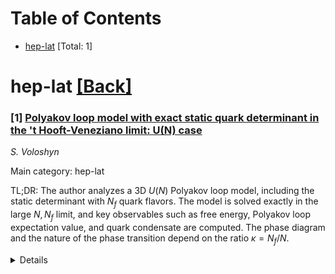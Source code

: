 <div id=toc></div>

# Table of Contents

- [hep-lat](#hep-lat) [Total: 1]


<div id='hep-lat'></div>

# hep-lat [[Back]](#toc)

### [1] [Polyakov loop model with exact static quark determinant in the 't Hooft-Veneziano limit: U(N) case](https://arxiv.org/abs/2507.00689)
*S. Voloshyn*

Main category: hep-lat

TL;DR: The author analyzes a 3D $U(N)$ Polyakov loop model, including the static determinant with $N_f$ quark flavors. The model is solved exactly in the large $N, N_f$ limit, and key observables such as free energy, Polyakov loop expectation value, and quark condensate are computed. The phase diagram and the nature of the phase transition depend on the ratio $\kappa = N_f/N$.


<details>
  <summary>Details</summary>
Motivation: The motivation is to provide an exact solution to a 3D $U(N)$ Polyakov loop model that includes the effects of quark mass and chemical potential, and to understand the phase structure and transitions in terms of the quark flavor to color ratio $\kappa$.

Method: The author employs a mean-field approach, which becomes exact in the large $N, N_f$ limit, to reduce the core of the Polyakov loop model to a deformed unitary matrix model. This model is then solved exactly, allowing for the computation of the free energy, the Polyakov loop's expectation value, and the quark condensate.

Result: The results include the computation of the free energy, the expectation value of the Polyakov loop, and the quark condensate. The phase diagram of the model and the type of phase transition are determined, showing a dependence on the ratio $\kappa = N_f/N$.

Conclusion: The conclusion is that the phase diagram and the nature of the phase transition in the 3D $U(N)$ Polyakov loop model, which incorporates the static determinant and quark properties, are significantly influenced by the ratio of quark flavors to colors, $\kappa$. The exact solutions provided offer a deeper understanding of the model's behavior at different values of $\kappa$.

Abstract: I investigate a three-dimensional $U(N)$ Polyakov loop model derived that
includes the exact static determinant with $N_f$ degenerate quark flavor and
depends explicitly on the quark mass and chemical potential. In the large $N,
N_f$ limit mean field gives the exact solution, and the core of the Polyakov
loop model is reduced to a deformed unitary matrix model, which I solve
exactly. I compute the free energy, the expectation value of the Polyakov loop,
and the quark condensate. The phase diagram of the model and the type of phase
transition is investigated and shows it depends on the ratio $\kappa =N_f/N$.

</details>
